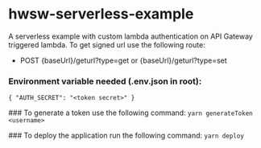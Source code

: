 # hwsw-serverless-example

A serverless example with custom lambda authentication on API Gateway triggered lambda.
To get signed url use the following route:
 - POST {baseUrl}/geturl?type=get or {baseUrl}/geturl?type=set

### Environment variable needed (.env.json in root): 
```{ "AUTH_SECRET": "<token secret>" }```

### To generate a token use the following command:
`yarn generateToken <username>`

### To deploy the application run the following command:
`yarn deploy`